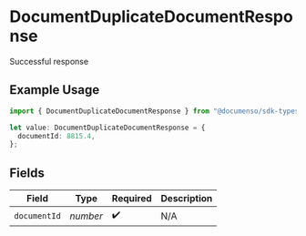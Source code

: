 # DocumentDuplicateDocumentResponse

Successful response

## Example Usage

```typescript
import { DocumentDuplicateDocumentResponse } from "@documenso/sdk-typescript/models/operations";

let value: DocumentDuplicateDocumentResponse = {
  documentId: 8815.4,
};
```

## Fields

| Field              | Type               | Required           | Description        |
| ------------------ | ------------------ | ------------------ | ------------------ |
| `documentId`       | *number*           | :heavy_check_mark: | N/A                |